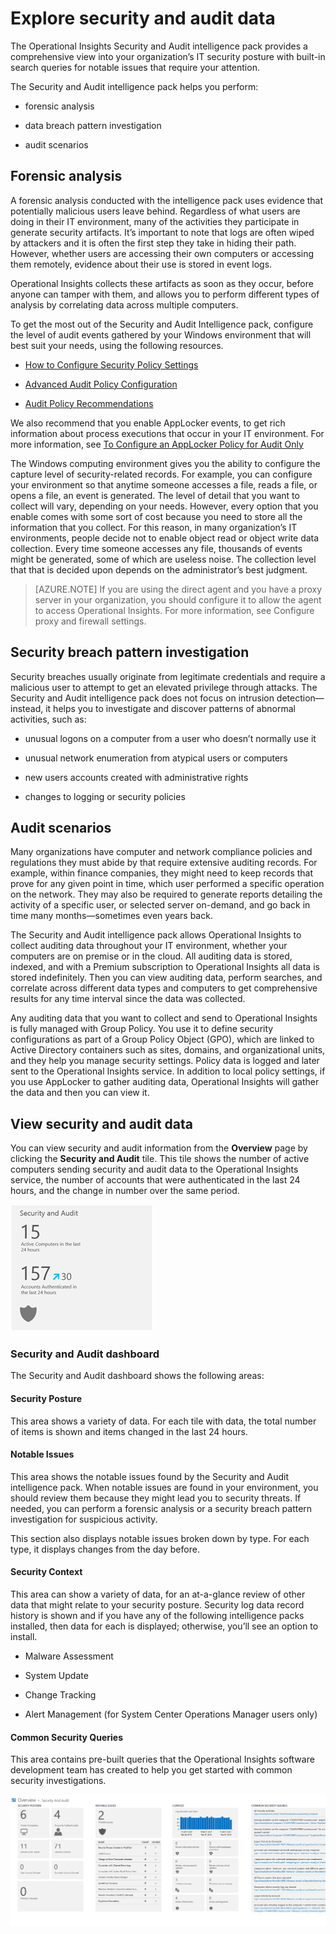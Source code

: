 <properties 
   pageTitle="Explore security and audit data"
   description="Learn about how you can use the Security and Audit intelligence pack to get a comprehensive view into your organization’s IT security posture with built-in search queries for notable issues that require your attention"
   services="operational-insights"
   documentationCenter=""
   authors="bandersmsft"
   manager="jwhit"
   editor="tysonn" />
<tags 
   ms.service="operational-insights"
   ms.devlang="na"
   ms.topic="article"
   ms.tgt_pltfrm="na"
   ms.workload="na"
   ms.date="03/20/2015"
   ms.author="banders" />

# Explore security and audit data

The Operational Insights Security and Audit intelligence pack provides a comprehensive view into your organization’s IT security posture with built-in search queries for notable issues that require your attention.

The Security and Audit intelligence pack helps you perform:

- forensic analysis

- data breach pattern investigation

- audit scenarios

## Forensic analysis

A forensic analysis conducted with the intelligence pack uses evidence that potentially malicious users leave behind. Regardless of what users are doing in their IT environment, many of the activities they participate in generate security artifacts.  It’s important to note that logs are often wiped by attackers and it is often the first step they take in hiding their path. However, whether users are accessing their own computers or accessing them remotely, evidence about their use is stored in event logs.

Operational Insights collects these artifacts as soon as they occur, before anyone can tamper with them, and allows you to perform different types of analysis by correlating data across multiple computers.

To get the most out of the Security and Audit Intelligence pack, configure the level of audit events gathered by your Windows environment that will best suit your needs, using the following resources.

- [How to Configure Security Policy Settings](https://technet.microsoft.com/library/dn135243(v=ws.10).aspx)

- [Advanced Audit Policy Configuration](https://technet.microsoft.com/library/jj852202(v=ws.10).aspx)

- [Audit Policy Recommendations](https://technet.microsoft.com/library/dn487457.aspx)

We also recommend that you enable AppLocker events, to get rich information about process executions that occur in your IT environment. For more information, see [To Configure an AppLocker Policy for Audit Only](https://technet.microsoft.com/library/hh994622.aspx)

The Windows computing environment gives you the ability to configure the capture level of security-related records. For example, you can configure your environment so that anytime someone accesses a file, reads a file, or opens a file, an event is generated. The level of detail that you want to collect will vary, depending on your needs. However, every option that you enable comes with some sort of cost because you need to store all the information that you collect. For this reason, in many organization’s IT environments, people decide not to enable object read or object write data collection. Every time someone accesses any file, thousands of events might be generated, some of which are useless noise. The collection level that that is decided upon depends on the administrator’s best judgment.

>[AZURE.NOTE] If you are using the direct agent and you have a proxy server in your organization, you should configure it to allow the agent to access Operational Insights. For more information, see Configure proxy and firewall settings.

## Security breach pattern investigation

Security breaches usually originate from legitimate credentials and require a malicious user to attempt to get an elevated privilege through attacks. The Security and Audit intelligence pack does not focus on intrusion detection—instead, it helps you to investigate and discover patterns of abnormal activities, such as:

- unusual logons on a computer from a user who doesn’t normally use it

- unusual network enumeration from atypical users or computers

- new users accounts created with administrative rights

- changes to logging or security policies

## Audit scenarios

Many organizations have computer and network compliance policies and regulations they must abide by that require extensive auditing records. For example, within finance companies, they might need to keep records that prove for any given point in time, which user performed a specific operation on the network. They may also be required to generate reports detailing the activity of a specific user, or selected server on-demand, and go back in time many months—sometimes even years back.

The Security and Audit intelligence pack allows Operational Insights to collect auditing data throughout your IT environment, whether your computers are on premise or in the cloud. All auditing data is stored, indexed, and with a Premium subscription to Operational Insights all data is stored indefinitely. Then you can view auditing data, perform searches, and correlate across different data types and computers to get comprehensive results for any time interval since the data was collected.

Any auditing data that you want to collect and send to Operational Insights is fully managed with Group Policy. You use it to define security configurations as part of a Group Policy Object (GPO), which are linked to Active Directory containers such as sites, domains, and organizational units, and they help you manage security settings. Policy data is logged and later sent to the Operational Insights service. In addition to local policy settings, if you use AppLocker to gather auditing data, Operational Insights will gather the data and then you can view it.

## View security and audit data

You can view security and audit information from the **Overview** page by clicking the **Security and Audit** tile. This tile shows the number of active computers sending security and audit data to the Operational Insights service, the number of accounts that were authenticated in the last 24 hours, and the change in number over the same period.

![Image of the Security and Audit tile](./media/operational-insights-security-audit/sec-audit-tile.png)

### Security and Audit dashboard

The Security and Audit dashboard shows the following areas:

#### Security Posture

This area shows a variety of data. For each tile with data, the total number of items is shown and items changed in the last 24 hours.

#### Notable Issues

This area shows the notable issues found by the Security and Audit intelligence pack. When notable issues are found in your environment, you should review them because they might lead you to security threats. If needed, you can perform a forensic analysis or a security breach pattern investigation for suspicious activity.

This section also displays notable issues broken down by type. For each type, it displays changes from the day before.

#### Security Context

This area can show a variety of data, for an at-a-glance review of other data that might relate to your security posture. Security log data record history is shown and if you have any of the following intelligence packs installed, then data for each is displayed; otherwise, you’ll see an option to install.

- Malware Assessment

- System Update

- Change Tracking

- Alert Management (for System Center Operations Manager users only)

#### Common Security Queries

This area contains pre-built queries that the Operational Insights software development team has created to help you get started with common security investigations.

![Image of the Security and Audit dashboard](./media/operational-insights-security-audit/sec-audit-dash.png)
